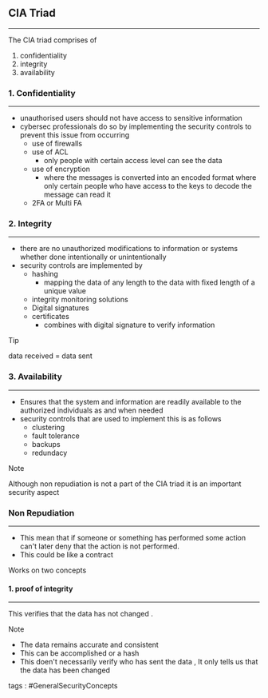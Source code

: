 ## **CIA Triad**
---

The CIA triad comprises of 
1. confidentiality 
2. integrity 
3. availability 


### **1. Confidentiality**
---
- unauthorised users should not have access to sensitive information
- cybersec professionals do so by implementing the security controls to prevent this issue from occurring 
	- use of firewalls 
	- use of ACL 
		- only people with certain access level can see the data 
	- use of encryption
		- where the messages is converted into an encoded format where only certain people who have access to the keys to decode the message can read it 
	- 2FA or Multi FA

### **2. Integrity** 
---
- there are no unauthorized modifications to information or systems whether done intentionally or unintentionally
- security controls are implemented by 
	- hashing 
		- mapping the data of any length to the data with fixed length of a unique value
	- integrity monitoring solutions 
	- Digital signatures 
	- certificates 
		- combines with digital signature to verify information


> [!tip]
> data received = data sent 
### **3. Availability** 
---
- Ensures that the system and information are readily available to the authorized individuals as and when needed 
- security controls that are used to implement this is as follows 
	- clustering 
	- fault tolerance 
	- backups 
	- redundacy 



>[!note]  
>Although non repudiation is not a part of the CIA triad it is an important security aspect

### **Non Repudiation**
---
- This mean that if someone or something has performed some action can't later deny that the action is not performed.
- This could be like a contract 

Works on two concepts 
#### 1. proof of integrity 
---
This verifies that the data has not changed .
>[!note]
>- The data remains accurate and consistent
>- This can be accomplished or a hash 
>- This doen't necessarily verify who has sent the data , It only tells us that the data has been changed 




tags : #GeneralSecurityConcepts 
